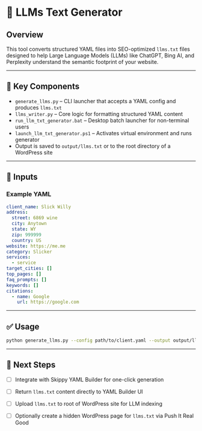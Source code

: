 # 🧠 LLMs Text Generator

## Overview
This tool converts structured YAML files into SEO-optimized `llms.txt` files designed to help Large Language Models (LLMs) like ChatGPT, Bing AI, and Perplexity understand the semantic footprint of your website.

---

## 🔧 Key Components

- `generate_llms.py` – CLI launcher that accepts a YAML config and produces `llms.txt`
- `llms_writer.py` – Core logic for formatting structured YAML content
- `run_llm_txt_generator.bat` – Desktop batch launcher for non-terminal users
- `launch_llm_txt_generator.ps1` – Activates virtual environment and runs generator
- Output is saved to `output/llms.txt` or to the root directory of a WordPress site

---

## 🧩 Inputs

### Example YAML
```yaml
client_name: Slick Willy
address:
  street: 6869 wine
  city: Anytown
  state: WY
  zip: 999999
  country: US
website: https://me.me
category: Slicker
services:
  - service
target_cities: []
top_pages: []
faq_prompts: []
keywords: []
citations:
  - name: Google
    url: https://google.com
```

---

## ✅ Usage
```bash
python generate_llms.py --config path/to/client.yaml --output output/llms.txt --seo-mode
```

---

## 🚀 Next Steps
- [ ] Integrate with Skippy YAML Builder for one-click generation
- [ ] Return `llms.txt` content directly to YAML Builder UI
- [ ] Upload `llms.txt` to root of WordPress site for LLM indexing
- [ ] Optionally create a hidden WordPress page for `llms.txt` via Push It Real Good

